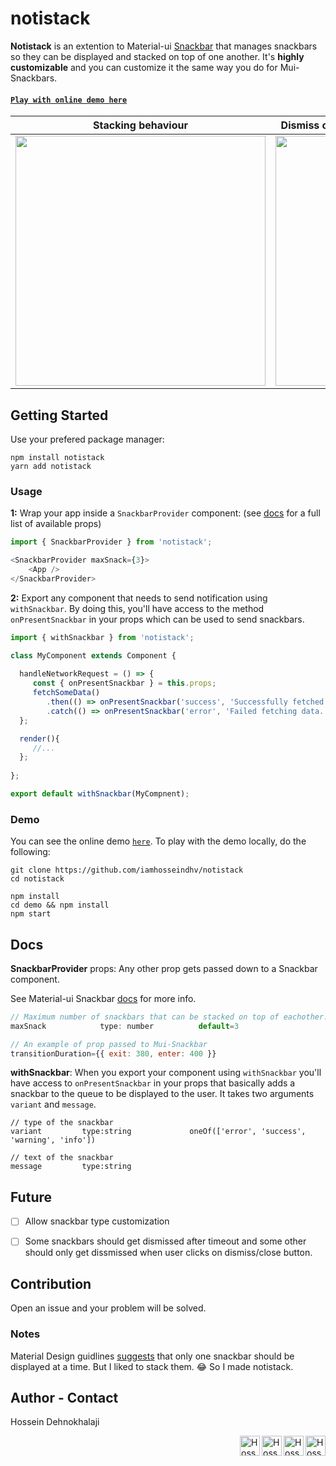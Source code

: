 # notistack

**Notistack** is an extention to Material-ui [Snackbar](https://material-ui.com/demos/snackbars) that manages snackbars so they can be displayed and stacked on top of one another.
It's **highly customizable** and you can customize it the same way you do for Mui-Snackbars.

    
#### [`Play with online demo here`](https://iamhosseindhv.herokuapp.com/demos/notistack)
  
| Stacking behaviour | Dismiss oldest when reached maxSnack (3 here)| 
| --- | --- |
| <img width="400" src="https://i.imgur.com/MtijvAK.gif"/>    | <img width="400" src="https://i.imgur.com/urX47Wn.gif"/>|



## Getting Started
Use your prefered package manager:
```
npm install notistack
yarn add notistack 
```

### Usage

**1:** Wrap your app inside a `SnackbarProvider` component: (see [docs](#docs) for a full list of available props)
```javascript
import { SnackbarProvider } from 'notistack';

<SnackbarProvider maxSnack={3}>
    <App />
</SnackbarProvider>

```



**2:** Export any component that needs to send notification using `withSnackbar`. By doing this, you'll have access to the method `onPresentSnackbar` in your props which can be used to send snackbars.

```javascript
import { withSnackbar } from 'notistack';

class MyComponent extends Component {
  
  handleNetworkRequest = () => {
     const { onPresentSnackbar } = this.props; 
     fetchSomeData()
        .then(() => onPresentSnackbar('success', 'Successfully fetched the data.'))
        .catch(() => onPresentSnackbar('error', 'Failed fetching data.'));
  };

  render(){
     //...
  };
  
};

export default withSnackbar(MyCompnent);
```


### Demo
You can see the online demo [`here`](https://iamhosseindhv.herokuapp.com/demos/notistack).
To play with the demo locally, do the following:
```
git clone https://github.com/iamhosseindhv/notistack
cd notistack

npm install
cd demo && npm install
npm start
```


## Docs
**SnackbarProvider** props:
Any other prop gets passed down to a Snackbar component. 

See Material-ui Snackbar [docs](https://material-ui.com/api/snackbar/) for more info.
```javascript
// Maximum number of snackbars that can be stacked on top of eachother.
maxSnack            type: number          default=3

// An example of prop passed to Mui-Snackbar
transitionDuration={{ exit: 380, enter: 400 }}
```



**withSnackbar**:
When you export your component using `withSnackbar` you'll have access to `onPresentSnackbar` in your props that basically adds a snackbar to the queue to be displayed to the user. It takes two arguments `variant` and `message`.
```
// type of the snackbar
variant         type:string             oneOf(['error', 'success', 'warning', 'info'])

// text of the snackbar
message         type:string             
```


## Future
- [ ] Allow snackbar type customization 
- [ ] Some snackbars should get dismissed after timeout and some other should only get dissmissed when user clicks on dismiss/close button.


## Contribution
Open an issue and your problem will be solved.

### Notes
Material Design guidlines [suggests](https://material.io/design/components/snackbars.html#behavior) that only one snackbar should be displayed at a time. But I liked to stack them. 😂 So I made notistack.



## Author - Contact
Hossein Dehnokhalaji

<a href="https://www.facebook.com/iamhosseindhv"><img src="https://github.com/iamhosseindhv/Rentaly/blob/master/Gifs/facebook.png" alt="Hossein Dehnokhalaji Linkedin profile" align="right" width="32" height="32"/></a>
<a href="https://www.instagram.com/iamhosseindhv"><img src="https://github.com/iamhosseindhv/Rentaly/blob/master/Gifs/instagram.png" alt="Hossein Dehnokhalaji Linkedin profile" align="right" width="32" height="32"/></a>
<a href="https://www.linkedin.com/in/iamhosseindhv"><img src="https://github.com/iamhosseindhv/Rentaly/blob/master/Gifs/linkedin.png" alt="Hossein Dehnokhalaji Linkedin profile" align="right" width="32" height="32"/></a>
<a href="mailto:hossein.dehnavi98@yahoo.com"><img src="https://github.com/iamhosseindhv/Rentaly/blob/master/Gifs/contact.png" alt="Hossein Dehnokhalaji email address" align="right" width="32" height="32"/></a>
